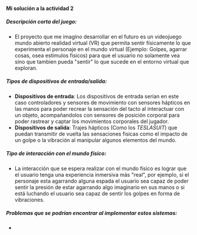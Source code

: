 <!--Mi Visión Interactiva
Enunciado: imagina un proyecto de entretenimiento digital que te gustaría desarrollar en el futuro. Describe brevemente el proyecto y luego enfócate en cómo podrías integrar sistemas 
físicos interactivos para mejorarlo. ¿Qué tipo de dispositivos de entrada/salida utilizarías? ¿Qué tipo de interacción con el mundo físico te gustaría lograr? ¿Qué problemas 
crees que podrías encontrar al implementar estos sistemas? Conecta tu visión con la descripción del curso y los conceptos que se mencionan.

Entrega: un texto corto con la descripción del proyecto imaginario, la integración de sistemas físicos interactivos, los posibles dispositivos y la reflexión sobre los desafíos.-->
#### Mi solución a la actividad 2

##### Descripción corta del juego:

- El proyecto que me imagino desarrollar en el futuro es un videojuego mundo abierto realidad virtual (VR) que permita sentir físicamente lo que experimenta el personaje en el mundo virtual (Ejemplo: Golpes, agarrar cosas, osea estimulos fisicos) para que el usuario no solamente vea sino que tambien pueda "sentir" lo que sucede en el entorno virtual que exploran.

##### Tipos de dispositivos de entrada/salida:

- **Dispositivos de entrada**: Los dispositivos de entrada serían en este caso controladores y sensores de movimiento con sensores hápticos en las manos para poder recrear la sensación del tacto al interactuar con un objeto, acompañandolos con sensores de posición corporal para poder rastrear y captar los movimientos corporales del jugador.
- **Dispositivos de salida**: Trajes hápticos (Como los *TESLASUIT*) que puedan transmitir de  vuelta las sensaciones fisicas como el impacto de un golpe o la vibración al manipular algunos elementos del mundo.

##### Tipo de interacción con el mundo físico:

- La interacción que se espera realizar con el mundo fisico es lograr que el usuario tenga una experiencia inmersiva más "real", por ejemplo, si el personaje esta agarrando alguna espada el usuario sea capaz de poder sentir la presión de estar agarrando algo imaginario en sus manos o si está luchando el usuario sea capaz de sentir los golpes en forma de vibraciones.

##### Problemas que se podrían encontrar al implementar estos sistemas:

- 
